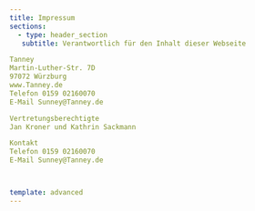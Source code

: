```yaml
---
title: Impressum
sections:
  - type: header_section
   subtitle: Verantwortlich für den Inhalt dieser Webseite 

Tanney 
Martin-Luther-Str. 7D
97072 Würzburg
www.Tanney.de
Telefon 0159 02160070
E-Mail Sunney@Tanney.de

Vertretungsberechtigte 
Jan Kroner und Kathrin Sackmann

Kontakt
Telefon 0159 02160070
E-Mail Sunney@Tanney.de



template: advanced
---
```

